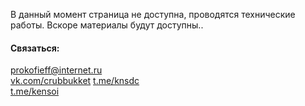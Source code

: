 В данный момент страница не доступна, проводятся технические работы. Вскоре материалы будут доступны..

#### Связаться:

prokofieff@internet.ru  
[vk.com/crubbukket](https://vk.com/crubbukket)
[t.me/knsdc](https://t.me/knsdc)  
[t.me/kensoi](https://t.me/kensoi)  
